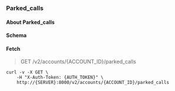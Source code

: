 ### Parked_calls

#### About Parked_calls

#### Schema



#### Fetch

> GET /v2/accounts/{ACCOUNT_ID}/parked_calls

```curl
curl -v -X GET \
    -H "X-Auth-Token: {AUTH_TOKEN}" \
    http://{SERVER}:8000/v2/accounts/{ACCOUNT_ID}/parked_calls
```

